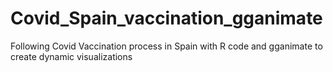 # Covid_Spain_vaccination_gganimate
 Following Covid Vaccination process in Spain with R code and gganimate to create dynamic visualizations

